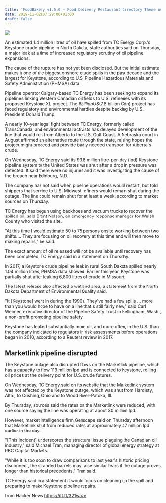 ```yaml
---
title: 'FoodBakery v1.5.0 – Food Delivery Restaurant Directory Theme nulled'
date: 2019-11-02T07:29:00+01:00
draft: false
---
```


![](https://i.cbc.ca/1.5343567.1572561191!/fileImage/httpImage/image.jpg_gen/derivatives/16x9_620/keystone-pipeline-leak.jpg)  

An estimated 1.4 million litres of oil have spilled from TC Energy Corp.'s Keystone crude pipeline in North Dakota, state authorities said on Thursday, a major leak at a time of increased regulatory scrutiny of oil pipeline expansions.

The cause of the rupture has not yet been disclosed. But the initial estimate makes it one of the biggest onshore crude spills in the past decade and the largest for Keystone, according to U.S. Pipeline Hazardous Materials and Safety Administration (PHMSA) data.

Pipeline operator Calgary-based TC Energy has been seeking to expand its pipelines linking Western Canadian oil fields to U.S. refineries with its proposed Keystone XL project. The $6 billion US ($7.8 billion Cdn) project has faced regulatory and environmental hurdles despite backing by U.S. President Donald Trump.

A nearly 10-year legal fight between TC Energy, formerly called TransCanada, and environmental activists has delayed development of the line that would run from Alberta to the U.S. Gulf Coast. A Nebraska court in August affirmed an alternative route through the state, raising hopes the project might proceed and provide badly needed transport for Alberta's crude.

On Wednesday, TC Energy said its 93.8 million litre-per-day (lpd) Keystone pipeline system to the United States was shut after a drop in pressure was detected. It said there were no injuries and it was investigating the cause of the breach near Edinburg, N.D.

The company has not said when pipeline operations would restart, but told shippers that service to U.S. Midwest refiners would remain shut during the outage. The line could remain shut for at least a week, according to market sources on Thursday.

TC Energy has begun using backhoes and vacuum trucks to recover the spilled oil, said Brent Nelson, an emergency response manager for Walsh County who visited the site.

"At this time I would estimate 50 to 75 persons onsite working between two shifts.... They are focusing on oil recovery at this time and will then move to making repairs," he said.

The exact amount of oil released will not be available until recovery has been completed, TC Energy said in a statement on Thursday.

In 2017, a Keystone crude pipeline leak in rural South Dakota spilled nearly 1.04 million litres, PHMSA data showed. Earlier this year, Keystone was partially shut after leaking 6,800 litres of crude in Missouri.

The latest release also affected a wetland area, a statement from the North Dakota Department of Environmental Quality said.

"It \[Keystone\] went in during the 1990s. They've had a few spills ... more than you would hope to have on a line that's still fairly new," said Carl Weimer, executive director of the Pipeline Safety Trust in Bellingham, Wash., a non-profit promoting pipeline safety.

Keystone has leaked substantially more oil, and more often, in the U.S. than the company indicated to regulators in risk assessments before operations began in 2010, according to a Reuters review in 2017.

Marketlink pipeline disrupted
-----------------------------

The Keystone outage also disrupted flows on the Marketlink pipeline, which has a capacity to flow 119 million lpd and is connected to Keystone, roiling oil prices at the delivery point for U.S. crude futures.

On Wednesday, TC Energy said on its website that the Marketlink system was not affected by the Keystone outage, which was shut from Hardisty, Alta., to Cushing, Ohio and to Wood River-Patoka, Ill.

By Thursday, sources said the rates on the Marketlink were reduced, with one source saying the line was operating at about 30 million lpd.

However, market intelligence firm Genscape said on Thursday afternoon that Marketlink shut from reduced rates at approximately 47 million lpd earlier in the day.

"\[This incident\] underscores the structural issue plaguing the Canadian oil industry," said Michael Tran, managing director of global energy strategy at RBC Capital Markets.

"While it is too soon to draw comparisons to last year's historic pricing disconnect, the stranded barrels may raise similar fears if the outage proves longer than historical precedents," Tran said.

TC Energy said in a statement it would focus on cleaning up the spill and preparing to make Keystone pipeline repairs.

  
  
from Hacker News https://ift.tt/321waze